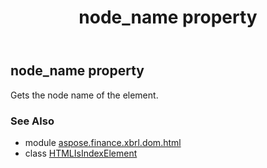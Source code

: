 ﻿---
title: node_name property
second_title: Aspose.Finance for Python via .NET API References
description: 
type: docs
weight: 340
url: /python-net/aspose.finance.xbrl.dom.html/htmlisindexelement/node_name/
is_root: false
---

## node_name property


Gets the node name of the element.

### See Also
* module [aspose.finance.xbrl.dom.html](../../)
* class [HTMLIsIndexElement](/finance/python-net/aspose.finance.xbrl.dom.html/htmlisindexelement)
